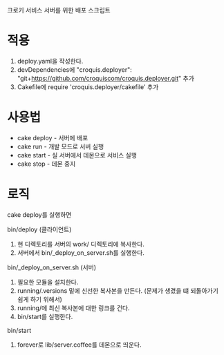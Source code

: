 크로키 서비스 서버를 위한 배포 스크립트

# 적용

1. deploy.yaml을 작성한다.
1. devDependencies에 "croquis.deployer": "git+https://github.com/croquiscom/croquis.deployer.git" 추가
1. Cakefile에 require 'croquis.deployer/cakefile' 추가

# 사용법

* cake deploy - 서버에 배포
* cake run - 개발 모드로 서버 실행
* cake start - 실 서버에서 데몬으로 서비스 실행
* cake stop - 데몬 중지

# 로직

cake deploy를 실행하면

bin/deploy (클라이언트)
1. 현 디렉토리를 서버의 work/<project> 디렉토리에 복사한다.
1. 서버에서 bin/\_deploy\_on\_server.sh를 실행한다.

bin/\_deploy\_on\_server.sh (서버)
1. 필요한 모듈을 설치한다.
1. running/.versions 밑에 신선한 복사본을 만든다. (문제가 생겼을 떄 되돌아가기 쉽게 하기 위해서)
1. running/<project>에 최신 복사본에 대한 링크를 건다.
1. bin/start를 실행한다.

bin/start
1. forever로 lib/server.coffee를 데몬으로 띄운다.

